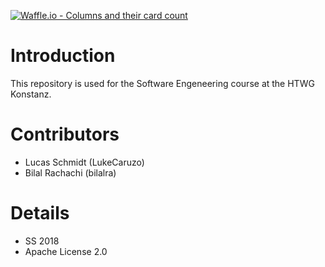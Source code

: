 [![Waffle.io - Columns and their card count](https://badge.waffle.io/LukeCaruzo/2048.svg?columns=all)](https://waffle.io/LukeCaruzo/2048)

# Introduction
This repository is used for the Software Engeneering course at the HTWG Konstanz.

# Contributors
* Lucas Schmidt (LukeCaruzo)
* Bilal Rachachi (bilalra)

# Details
* SS 2018
* Apache License 2.0
